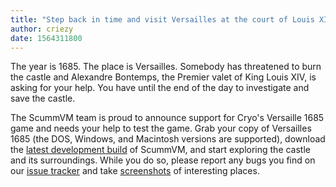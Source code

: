```yaml
---
title: "Step back in time and visit Versailles at the court of Louis XIV"
author: criezy
date: 1564311800
---
```


The year is 1685. The place is Versailles. Somebody has threatened to burn the castle and Alexandre Bontemps, the Premier valet of King Louis XIV, is asking for your help. You have until the end of the day to investigate and save the castle.

The ScummVM team is proud to announce support for Cryo's Versaille 1685 game and needs your help to test the game. Grab your copy of Versailles 1685 (the DOS, Windows, and Macintosh versions are supported), download the [latest development build](https://buildbot.scummvm.org/#/snapshots) of ScummVM, and start exploring the castle and its surroundings. While you do so, please report any bugs you find on our [issue tracker](https://bugs.scummvm.org) and take [screenshots](https://wiki.scummvm.org/index.php?title=Screenshots) of interesting places.
